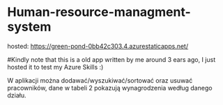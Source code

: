 # Human-resource-managment-system

hosted: https://green-pond-0bb42c303.4.azurestaticapps.net/

#Kindly note that this is a old app written by me around 3 ears ago, I just hosted it to test my Azure Skills :) 

W aplikacji można dodawać/wyszukiwać/sortować oraz usuwać pracowników, dane w tabeli 2 pokazują wynagrodzenia według danego działu.
